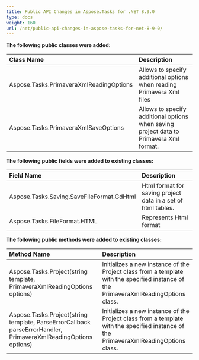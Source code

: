 ```yaml
---
title: Public API Changes in Aspose.Tasks for .NET 8.9.0
type: docs
weight: 160
url: /net/public-api-changes-in-aspose-tasks-for-net-8-9-0/
---
```


**The following public classes were added:**

|**Class Name**|**Description**|
| :- | :- |
|Aspose.Tasks.PrimaveraXmlReadingOptions |Allows to specify additional options when reading Primavera Xml files |
|Aspose.Tasks.PrimaveraXmlSaveOptions |Allows to specify additional options when saving project data to Primavera Xml format. |
**The following public fields were added to existing classes:**

|**Field Name**|**Description**|
| :- | :- |
|Aspose.Tasks.Saving.SaveFileFormat.GdHtml |Html format for saving project data in a set of html tables. |
|Aspose.Tasks.FileFormat.HTML |Represents Html format |
**The following public methods were added to existing classes:**

|**Method Name**|**Description**|
| :- | :- |
|Aspose.Tasks.Project(string template, PrimaveraXmlReadingOptions options) |Initializes a new instance of the Project class from a template with the specified instance of the PrimaveraXmlReadingOptions class. |
|Aspose.Tasks.Project(string template, ParseErrorCallback parseErrorHandler, PrimaveraXmlReadingOptions options) |Initializes a new instance of the Project class from a template with the specified instance of the PrimaveraXmlReadingOptions class. |

